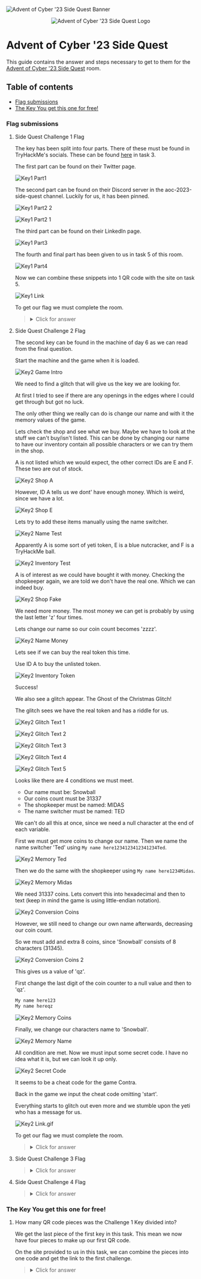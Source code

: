 ![Advent of Cyber '23 Side Quest Banner](https://tryhackme-images.s3.amazonaws.com/user-uploads/6093e17fa004d20049b6933e/room-content/8d1eef4732f7fc206539fb68abdabc5d.svg)

<p align="center">
   <img src="https://github.com/Kevinovitz/TryHackMe_Writeups/raw/main/adventofcyber23sidequest/Advent_of_Cyber_23_Side_Quest_Cover.png" alt="Advent of Cyber '23 Side Quest Logo">
</p>

# Advent of Cyber '23 Side Quest

This guide contains the answer and steps necessary to get to them for the [Advent of Cyber '23 Side Quest](https://tryhackme.com/room/adventofcyber23sidequest) room.

## Table of contents

- [Flag submissions](#flag_submissions)
- [The Key You get this one for free!](#the_key_you_get_this_one_for_free)

### Flag submissions

1. Side Quest Challenge 1 Flag 

   The key has been split into four parts. There of these must be found in TryHackMe's socials. These can be found [here](https://tryhackme.com/room/adventofcyber2023) in task 3.
   
   The first part can be found on their Twitter page.
   
   ![Key1 Part1](https://github.com/Kevinovitz/TryHackMe_Writeups/raw/main/adventofcyber23sidequest/Aoc_Side_Quests_Key1_Part1.png)
   
   The second part can be found on their Discord server in the aoc-2023-side-quest channel. Luckily for us, it has been pinned.

   ![Key1 Part2 2](https://github.com/Kevinovitz/TryHackMe_Writeups/raw/main/adventofcyber23sidequest/Aoc_Side_Quests_Key1_Part2_2.png)

   ![Key1 Part2 1](https://github.com/Kevinovitz/TryHackMe_Writeups/raw/main/adventofcyber23sidequest/Aoc_Side_Quests_Key1_Part2_1.png)
   
   The third part can be found on their LinkedIn page.

   ![Key1 Part3](https://github.com/Kevinovitz/TryHackMe_Writeups/raw/main/adventofcyber23sidequest/Aoc_Side_Quests_Key1_Part3.png)
   
   The fourth and final part has been given to us in task 5 of this room.
   
   ![Key1 Part4](https://github.com/Kevinovitz/TryHackMe_Writeups/raw/main/adventofcyber23sidequest/Aoc_Side_Quests_Key1_Part4.png)
   
   Now we can combine these snippets into 1 QR code with the site on task 5.
   
   ![Key1 Link](https://github.com/Kevinovitz/TryHackMe_Writeups/raw/main/adventofcyber23sidequest/Aoc_Side_Quests_Key1_Link.png)
   
   To get our flag we must complete the room.

   ><details><summary>Click for answer</summary>1-1f9548f131522e85ea30e801dfd9b1a4e526003f9e83301faad85e6154ef2834</details>

2. Side Quest Challenge 2 Flag 

   The second key can be found in the machine of day 6 as we can read from the final question.
   
   Start the machine and the game when it is loaded.
   
   ![Key2 Game Intro](https://github.com/Kevinovitz/TryHackMe_Writeups/raw/main/adventofcyber23sidequest/Aoc_Side_Quests_Key2_Game_Intro.png)
   
   We need to find a glitch that will give us the key we are looking for. 
   
   At first I tried to see if there are any openings in the edges where I could get through but got no luck.
   
   The only other thing we really can do is change our name and with it the memory values of the game.
   
   Lets check the shop and see what we buy. Maybe we have to look at the stuff we can't buy/isn't listed. This can be done by changing our name to have our inventory contain all possible characters or we can try them in the shop.
   
   A is not listed which we would expect, the other correct IDs are E and F. These two are out of stock.
   
   ![Key2 Shop A](https://github.com/Kevinovitz/TryHackMe_Writeups/raw/main/adventofcyber23sidequest/Aoc_Side_Quests_Key2_Shop_A.png)
   
   However, ID A tells us we dont' have enough money. Which is weird, since we have a lot.
   
   ![Key2 Shop E](https://github.com/Kevinovitz/TryHackMe_Writeups/raw/main/adventofcyber23sidequest/Aoc_Side_Quests_Key2_Shop_E.png)
   
   Lets try to add these items manually using the name switcher.
   
   ![Key2 Name Test](https://github.com/Kevinovitz/TryHackMe_Writeups/raw/main/adventofcyber23sidequest/Aoc_Side_Quests_Key2_Name_Test.png)
   
   Apparently A is some sort of yeti token, E is a blue nutcracker, and F is a TryHackMe ball.
   
   ![Key2 Inventory Test](https://github.com/Kevinovitz/TryHackMe_Writeups/raw/main/adventofcyber23sidequest/Aoc_Side_Quests_Key2_Inventory_Test.png)
   
   A is of interest as we could have bought it with money. Checking the shopkeeper again, we are told we don't have the real one. Which we can indeed buy.

   ![Key2 Shop Fake](https://github.com/Kevinovitz/TryHackMe_Writeups/raw/main/adventofcyber23sidequest/Aoc_Side_Quests_Key2_Shop_Fake.png)
   
   We need more money. The most money we can get is probably by using the last letter 'z' four times.
   
   Lets change our name so our coin count becomes 'zzzz'.
   
   ![Key2 Name Money](https://github.com/Kevinovitz/TryHackMe_Writeups/raw/main/adventofcyber23sidequest/Aoc_Side_Quests_Key2_Name_Money.png)
   
   Lets see if we can buy the real token this time.
   
   Use ID A to buy the unlisted token.
   
   ![Key2 Inventory Token](https://github.com/Kevinovitz/TryHackMe_Writeups/raw/main/adventofcyber23sidequest/Aoc_Side_Quests_Key2_Inventory_Token.png)
   
   Success!
   
   We also see a glitch appear. The Ghost of the Christmas Glitch!
   
   The glitch sees we have the real token and has a riddle for us.
   
   ![Key2 Glitch Text 1](https://github.com/Kevinovitz/TryHackMe_Writeups/raw/main/adventofcyber23sidequest/Aoc_Side_Quests_Key2_Glitch_Text_1.png)
   
   ![Key2 Glitch Text 2](https://github.com/Kevinovitz/TryHackMe_Writeups/raw/main/adventofcyber23sidequest/Aoc_Side_Quests_Key2_Glitch_Text_2.png)
   
   ![Key2 Glitch Text 3](https://github.com/Kevinovitz/TryHackMe_Writeups/raw/main/adventofcyber23sidequest/Aoc_Side_Quests_Key2_Glitch_Text_3.png)
   
   ![Key2 Glitch Text 4](https://github.com/Kevinovitz/TryHackMe_Writeups/raw/main/adventofcyber23sidequest/Aoc_Side_Quests_Key2_Glitch_Text_4.png)
   
   ![Key2 Glitch Text 5](https://github.com/Kevinovitz/TryHackMe_Writeups/raw/main/adventofcyber23sidequest/Aoc_Side_Quests_Key2_Glitch_Text_5.png)
   
   Looks like there are 4 conditions we must meet.
   
   - Our name must be: Snowball
   - Our coins count must be 31337
   - The shopkeeper must be named: MIDAS
   - The name switcher must be named: TED
   
   We can't do all this at once, since we need a null character at the end of each variable.
   
   First we must get more coins to change our name. Then we name the name switcher 'Ted' using `My name here1234123412341234Ted`.
   
   ![Key2 Memory Ted](https://github.com/Kevinovitz/TryHackMe_Writeups/raw/main/adventofcyber23sidequest/Aoc_Side_Quests_Key2_Memory_Ted.png)
   
   Then we do the same with the shopkeeper using `My name here1234Midas`.
   
   ![Key2 Memory Midas](https://github.com/Kevinovitz/TryHackMe_Writeups/raw/main/adventofcyber23sidequest/Aoc_Side_Quests_Key2_Memory_Midas.png)
   
   We need 31337 coins. Lets convert this into hexadecimal and then to text (keep in mind the game is using little-endian notation).
   
   ![Key2 Conversion Coins](https://github.com/Kevinovitz/TryHackMe_Writeups/raw/main/adventofcyber23sidequest/Aoc_Side_Quests_Key2_Conversion_Coins.png)
   
   However, we still need to change our own name afterwards, decreasing our coin count.
   
   So we must add and extra 8 coins, since 'Snowball' consists of 8 characters (31345).
   
   ![Key2 Conversion Coins 2](https://github.com/Kevinovitz/TryHackMe_Writeups/raw/main/adventofcyber23sidequest/Aoc_Side_Quests_Key2_Conversion_Coins_2.png)
   
   This gives us a value of 'qz'.
   
   First change the last digit of the coin counter to a null value and then to 'qz'.
   
   ```cmd
   My name here123
   My name hereqz
   ```
   
   ![Key2 Memory Coins](https://github.com/Kevinovitz/TryHackMe_Writeups/raw/main/adventofcyber23sidequest/Aoc_Side_Quests_Key2_Memory_Coins.png)
   
   Finally, we change our characters name to 'Snowball'.
   
   ![Key2 Memory Name](https://github.com/Kevinovitz/TryHackMe_Writeups/raw/main/adventofcyber23sidequest/Aoc_Side_Quests_Key2_Memory_Name.png)
   
   All condition are met. Now we must input some secret code. I have no idea what it is, but we can look it up only.
   
   ![Key2 Secret Code](https://github.com/Kevinovitz/TryHackMe_Writeups/raw/main/adventofcyber23sidequest/Aoc_Side_Quests_Key2_Secret_Code.png)
   
   It seems to be a cheat code for the game Contra.
   
   Back in the game we input the cheat code omitting 'start'.
   
   Everything starts to glitch out even more and we stumble upon the yeti who has a message for us.
   
   ![Key2 Link.gif](https://github.com/Kevinovitz/TryHackMe_Writeups/raw/main/adventofcyber23sidequest/Aoc_Side_Quests_Key2_Link.gif)
   
   To get our flag we must complete the room.
   
   ><details><summary>Click for answer</summary></details>

3. Side Quest Challenge 3 Flag 



   ><details><summary>Click for answer</summary></details>

4. Side Quest Challenge 4 Flag 

   

   ><details><summary>Click for answer</summary></details>
   
### The Key You get this one for free!

1. How many QR code pieces was the Challenge 1 Key divided into?  

   We get the last piece of the first key in this task. This mean we now have four pieces to make up our first QR code.
   
   On the site provided to us in this task, we can combine the pieces into one code and get the link to the first challenge.

   ><details><summary>Click for answer</summary>4</details>
